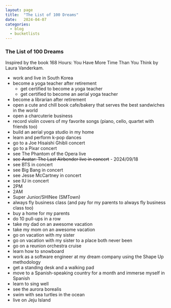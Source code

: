 ```yaml
---
layout: page
title:  "The List of 100 Dreams"
date:   2024-04-07
categories:
  - blog
  - bucketlists
---
```


### The List of 100 Dreams
Inspired by the book 168 Hours: You Have More Time Than You Think by Laura Vanderkam.

* work and live in South Korea
* become a yoga teacher after retirement
  * get certified to become a yoga teacher
  * get certified to become an aerial yoga teacher
* become a librarian after retirement
* open a cute and chill book cafe/bakery that serves the best sandwiches in the world
* open a charcuterie business
* record violin covers of my favorite songs (piano, cello, quartet with friends too)
* build an aerial yoga studio in my home
* learn and perform k-pop dances
* go to a Joe Hisaishi Ghibli concert
* go to a Pixar concert
* see The Phantom of the Opera live
* ~~see Avatar: The Last Airbender live in concert~~ - 2024/09/18
* see BTS in concert
* see Big Bang in concert
* see Jesse McCartney in concert
* see IU in concert
* 2PM
* 2AM
* Super Junior/SHINee (SMTown)
* always fly business class (and pay for my parents to always fly business class too)
* buy a home for my parents
* do 10 pull-ups in a row
* take my dad on an awesome vacation
* take my mom on an awesome vacation
* go on vacation with my sister
* go on vacation with my sister to a place both never been
* go on a reunion orchestra cruise
* learn how to snowboard
* work as a software engineer at my dream company using the Shape Up methodology
* get a standing desk and a walking pad
* move to a Spanish-speaking country for a month and immerse myself in Spanish
* learn to sing well
* see the aurora borealis
* swim with sea turtles in the ocean
* live on Jeju Island
